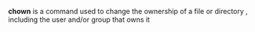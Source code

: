 **chown** is a command used to change the ownership of a file or directory , including the user and/or group that owns it 
